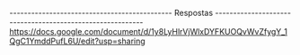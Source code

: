 --------------------------------------------- Respostas ----------------------------------------------------------
https://docs.google.com/document/d/1y8LyHlrVjWlxDYFKUOQvWvZfygY_1QgC1YmddPufL6U/edit?usp=sharing
